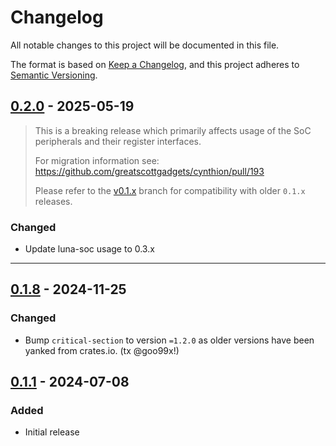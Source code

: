 # Changelog
All notable changes to this project will be documented in this file.

The format is based on [Keep a Changelog](https://keepachangelog.com/en/1.1.0/),
and this project adheres to [Semantic Versioning](https://semver.org/spec/v2.0.0.html).

<!--
## [Unreleased]

-->

## [0.2.0] - 2025-05-19
> This is a breaking release which primarily affects usage of the SoC peripherals and their register interfaces.
>
> For migration information see: https://github.com/greatscottgadgets/cynthion/pull/193
>
> Please refer to the [v0.1.x](https://github.com/greatscottgadgets/cynthion/tree/v0.1.x) branch for compatibility with older `0.1.x` releases.

### Changed
* Update luna-soc usage to 0.3.x

---

## [0.1.8] - 2024-11-25
### Changed
- Bump `critical-section` to version `=1.2.0` as older versions have been yanked from crates.io. (tx @goo99x!)

## [0.1.1] - 2024-07-08
### Added
- Initial release

[Unreleased]: https://github.com/greatscottgadgets/cynthion/compare/0.2.0...HEAD
[0.2.0]: https://github.com/greatscottgadgets/cynthion/compare/0.1.8...0.2.0
[0.1.8]: https://github.com/greatscottgadgets/cynthion/compare/0.1.1...0.1.8
[0.1.1]: https://github.com/greatscottgadgets/cynthion/releases/tag/0.1.1
